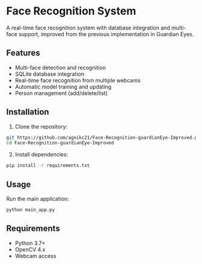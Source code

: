 # Face Recognition System

A real-time face recognition system with database integration and multi-face support, improved from the previous implementation in Guardian Eyes.

## Features

- Multi-face detection and recognition
- SQLite database integration
- Real-time face recognition from multiple webcams
- Automatic model training and updating
- Person management (add/delete/list)

## Installation

1. Clone the repository:
```bash
git https://github.com/agnikc21/Face-Recognition-guardianEye-Improved.git
cd Face-Recognition-guardianEye-Improved
```

2. Install dependencies:
```bash
pip install -r requirements.txt
```

## Usage

Run the main application:
```bash
python main_app.py
```

## Requirements

- Python 3.7+
- OpenCV 4.x
- Webcam access
